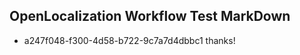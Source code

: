 ## OpenLocalization Workflow Test MarkDown
* a247f048-f300-4d58-b722-9c7a7d4dbbc1 thanks!

<!--HONumber=Aug16_HO3-->


